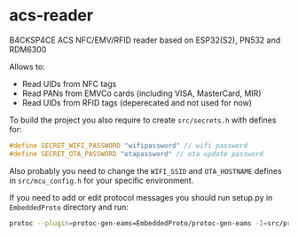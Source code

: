 # acs-reader

B4CKSP4CE ACS NFC/EMV/RFID reader based on ESP32(S2), PN532 and RDM6300

Allows to:
- Read UIDs from NFC tags
- Read PANs from EMVCo cards (including VISA, MasterCard, MIR)
- Read UIDs from RFID tags (deperecated and not used for now)

To build the project you also require to create `src/secrets.h` with defines for:
```c
#define SECRET_WIFI_PASSWORD "wifipassword" // wifi password
#define SECRET_OTA_PASSWORD "otapassword" // ota update password
```

Also probably you need to change the `WIFI_SSID` and `OTA_HOSTNAME` defines in `src/mcu_config.h` for your specific environment.

If you need to add or edit protocol messages you should run setup.py in `EmbeddedProto` directory and run:
```bash
protoc --plugin=protoc-gen-eams=EmbeddedProto/protoc-gen-eams -I=src/protocol/source/ --eams_out=src/protocol/compiled/ src/protocol/source/messages.proto
```